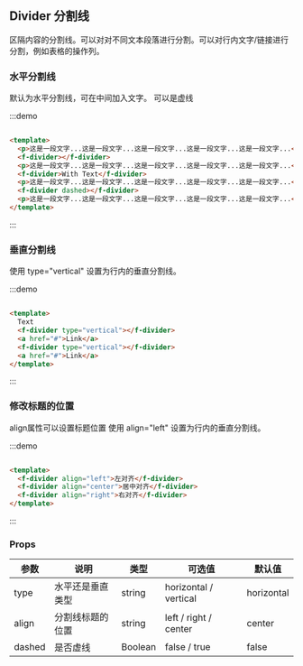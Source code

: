 ## Divider 分割线

区隔内容的分割线。可以对对不同文本段落进行分割。可以对行内文字/链接进行分割，例如表格的操作列。

### 水平分割线

默认为水平分割线，可在中间加入文字。 可以是虚线

:::demo

```html

<template>
  <p>这是一段文字...这是一段文字...这是一段文字...这是一段文字...这是一段文字...</p>
  <f-divider></f-divider>
  <p>这是一段文字...这是一段文字...这是一段文字...这是一段文字...这是一段文字...</p>
  <f-divider>With Text</f-divider>
  <p>这是一段文字...这是一段文字...这是一段文字...这是一段文字...这是一段文字...</p>
  <f-divider dashed></f-divider>
  <p>这是一段文字...这是一段文字...这是一段文字...这是一段文字...这是一段文字...</p>
</template>
```

:::

### 垂直分割线

使用 type="vertical" 设置为行内的垂直分割线。

:::demo

```html

<template>
  Text
  <f-divider type="vertical"></f-divider>
  <a href="#">Link</a>
  <f-divider type="vertical"></f-divider>
  <a href="#">Link</a>
</template>
```

:::

### 修改标题的位置

align属性可以设置标题位置 使用 align="left" 设置为行内的垂直分割线。

:::demo

```html

<template>
  <f-divider align="left">左对齐</f-divider>
  <f-divider align="center">居中对齐</f-divider>
  <f-divider align="right">右对齐</f-divider>
</template>
```

:::

### Props

| 参数      | 说明    | 类型      | 可选值       | 默认值   |
|---------- |-------- |---------- |-------------  |-------- |
| type | 水平还是垂直类型 | string | horizontal / vertical  |  horizontal  |
| align | 分割线标题的位置 | string | left / right / center  |  center  |
| dashed | 是否虚线 | Boolean | false / true |  false  |
